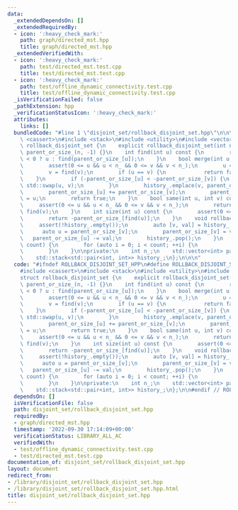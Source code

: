 ```yaml
---
data:
  _extendedDependsOn: []
  _extendedRequiredBy:
  - icon: ':heavy_check_mark:'
    path: graph/directed_mst.hpp
    title: graph/directed_mst.hpp
  _extendedVerifiedWith:
  - icon: ':heavy_check_mark:'
    path: test/directed_mst.test.cpp
    title: test/directed_mst.test.cpp
  - icon: ':heavy_check_mark:'
    path: test/offline_dynamic_connectivity.test.cpp
    title: test/offline_dynamic_connectivity.test.cpp
  _isVerificationFailed: false
  _pathExtension: hpp
  _verificationStatusIcon: ':heavy_check_mark:'
  attributes:
    links: []
  bundledCode: "#line 1 \"disjoint_set/rollback_disjoint_set.hpp\"\n\n\n\n#include\
    \ <cassert>\n#include <stack>\n#include <utility>\n#include <vector>\n\nstruct\
    \ rollback_disjoint_set {\n    explicit rollback_disjoint_set(int n) : n_(n),\
    \ parent_or_size_(n, -1) {}\n    int find(int u) const {\n        return parent_or_size_[u]\
    \ < 0 ? u : find(parent_or_size_[u]);\n    }\n    bool merge(int u, int v) {\n\
    \        assert(0 <= u && u < n_ && 0 <= v && v < n_);\n        u = find(u);\n\
    \        v = find(v);\n        if (u == v) {\n            return false;\n    \
    \    }\n        if (-parent_or_size_[u] < -parent_or_size_[v]) {\n           \
    \ std::swap(u, v);\n        }\n        history_.emplace(v, parent_or_size_[v]);\n\
    \        parent_or_size_[u] += parent_or_size_[v];\n        parent_or_size_[v]\
    \ = u;\n        return true;\n    }\n    bool same(int u, int v) const {\n   \
    \     assert(0 <= u && u < n_ && 0 <= v && v < n_);\n        return find(u) ==\
    \ find(v);\n    }\n    int size(int u) const {\n        assert(0 <= u && u < n_);\n\
    \        return -parent_or_size_[find(u)];\n    }\n    void rollback() {\n   \
    \     assert(!history_.empty());\n        auto [v, val] = history_.top();\n  \
    \      auto u = parent_or_size_[v];\n        parent_or_size_[v] = val;\n     \
    \   parent_or_size_[u] -= val;\n        history_.pop();\n    }\n    void rollback(int\
    \ count) {\n        for (auto i = 0; i < count; ++i) {\n            rollback();\n\
    \        }\n    }\n\nprivate:\n    int n_;\n    std::vector<int> parent_or_size_;\n\
    \    std::stack<std::pair<int, int>> history_;\n};\n\n\n"
  code: "#ifndef ROLLBACK_DISJOINT_SET_HPP\n#define ROLLBACK_DISJOINT_SET_HPP\n\n\
    #include <cassert>\n#include <stack>\n#include <utility>\n#include <vector>\n\n\
    struct rollback_disjoint_set {\n    explicit rollback_disjoint_set(int n) : n_(n),\
    \ parent_or_size_(n, -1) {}\n    int find(int u) const {\n        return parent_or_size_[u]\
    \ < 0 ? u : find(parent_or_size_[u]);\n    }\n    bool merge(int u, int v) {\n\
    \        assert(0 <= u && u < n_ && 0 <= v && v < n_);\n        u = find(u);\n\
    \        v = find(v);\n        if (u == v) {\n            return false;\n    \
    \    }\n        if (-parent_or_size_[u] < -parent_or_size_[v]) {\n           \
    \ std::swap(u, v);\n        }\n        history_.emplace(v, parent_or_size_[v]);\n\
    \        parent_or_size_[u] += parent_or_size_[v];\n        parent_or_size_[v]\
    \ = u;\n        return true;\n    }\n    bool same(int u, int v) const {\n   \
    \     assert(0 <= u && u < n_ && 0 <= v && v < n_);\n        return find(u) ==\
    \ find(v);\n    }\n    int size(int u) const {\n        assert(0 <= u && u < n_);\n\
    \        return -parent_or_size_[find(u)];\n    }\n    void rollback() {\n   \
    \     assert(!history_.empty());\n        auto [v, val] = history_.top();\n  \
    \      auto u = parent_or_size_[v];\n        parent_or_size_[v] = val;\n     \
    \   parent_or_size_[u] -= val;\n        history_.pop();\n    }\n    void rollback(int\
    \ count) {\n        for (auto i = 0; i < count; ++i) {\n            rollback();\n\
    \        }\n    }\n\nprivate:\n    int n_;\n    std::vector<int> parent_or_size_;\n\
    \    std::stack<std::pair<int, int>> history_;\n};\n\n#endif // ROLLBACK_DISJOINT_SET_HPP"
  dependsOn: []
  isVerificationFile: false
  path: disjoint_set/rollback_disjoint_set.hpp
  requiredBy:
  - graph/directed_mst.hpp
  timestamp: '2022-09-30 17:14:09+00:00'
  verificationStatus: LIBRARY_ALL_AC
  verifiedWith:
  - test/offline_dynamic_connectivity.test.cpp
  - test/directed_mst.test.cpp
documentation_of: disjoint_set/rollback_disjoint_set.hpp
layout: document
redirect_from:
- /library/disjoint_set/rollback_disjoint_set.hpp
- /library/disjoint_set/rollback_disjoint_set.hpp.html
title: disjoint_set/rollback_disjoint_set.hpp
---
```

